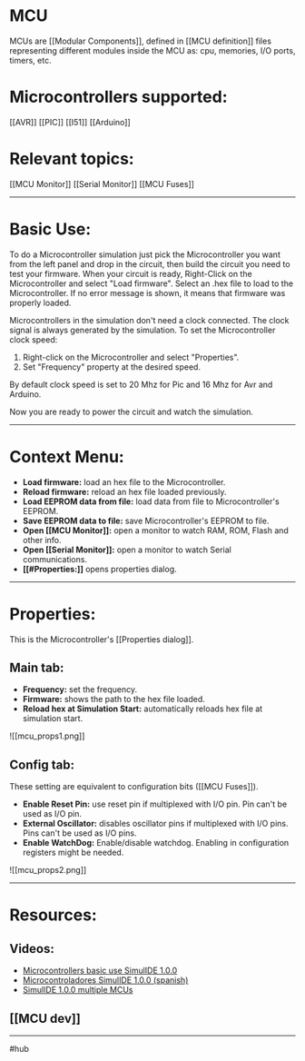 # MCU

MCUs are [[Modular Components]], defined in [[MCU definition]] files representing different modules inside the MCU as: cpu, memories, I/O ports, timers, etc.

# Microcontrollers supported:

[[AVR]]
[[PIC]]
[[I51]]
[[Arduino]]

# Relevant topics:

[[MCU Monitor]]
[[Serial Monitor]]
[[MCU Fuses]]

---

# Basic Use:

To do a Microcontroller simulation just pick the Microcontroller you want from the left panel and drop in the circuit, then build the circuit you need to test your firmware.
When your circuit is ready, Right-Click on the Microcontroller and select "Load firmware".
Select an .hex file to load to the  Microcontroller.
If no error message is shown, it means that firmware was properly loaded.

Microcontrollers in the simulation don't need a clock connected. The clock signal is always generated by the simulation.
To set the Microcontroller clock speed:
1. Right-click on the Microcontroller and select "Properties".
2. Set "Frequency" property at the desired speed.

By default clock speed is set to 20 Mhz for Pic and 16 Mhz for Avr and Arduino.

Now you are ready to power the circuit and watch the simulation.

---

# Context Menu:

- **Load firmware:** load an hex file to the Microcontroller.
- **Reload firmware:** reload an hex file loaded previously.
- **Load EEPROM data from file:** load data from file to Microcontroller's EEPROM.
- **Save EEPROM data to file:** save Microcontroller's EEPROM to file.
- **Open [[MCU Monitor]]:** open a monitor to watch RAM, ROM, Flash and other info.
- **Open [[Serial Monitor]]:** open a monitor to watch Serial communications.
- **[[#Properties:]]** opens properties dialog.

---

# Properties:

This is the Microcontroller's [[Properties dialog]].

## Main tab:

- **Frequency:** set the frequency.
- **Firmware:** shows the path to the hex file loaded.
- **Reload hex at Simulation Start:** automatically reloads hex file at simulation start.

![[mcu_props1.png]]
<br>

## Config tab:

These setting are equivalent to configuration bits ([[MCU Fuses]]).

- **Enable Reset Pin:** use reset pin if multiplexed with I/O pin.
   Pin can't be used as I/O pin.
- **External Oscillator:** disables oscillator pins if multiplexed with I/O pins.
   Pins can't be used as I/O pins.
- **Enable WatchDog:** Enable/disable watchdog.
  Enabling in configuration registers might be needed.

![[mcu_props2.png]]

---

# Resources:

## Videos:
- [Microcontrollers basic use SimulIDE 1.0.0](https://www.youtube.com/watch?v=XcCq9B0rIDA)
- [Microcontroladores SimulIDE 1.0.0 (spanish)](https://www.youtube.com/watch?v=Qzu-brnP15s)
- [SimulIDE 1.0.0 multiple MCUs](https://www.youtube.com/watch?v=CcFM1lmQD_I)

## [[MCU dev]]

---

#hub